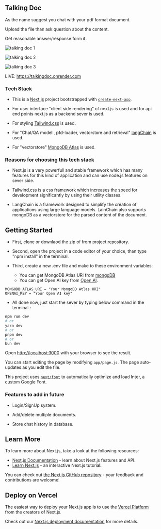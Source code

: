 ## Talking Doc

As the name suggest you chat with your pdf format document.

Upload the file than ask question about the content.

Get reasonable answer/response form it.

![talking doc 1](https://github.com/Mohdaman01/talkingdoc/assets/108982559/cfd91540-ffdb-4948-8361-698daf149d05)

![talking doc 2](https://github.com/Mohdaman01/talkingdoc/assets/108982559/9f9490cf-be58-4517-9c4c-35e411a7b0b1)

![talking doc 3](https://github.com/Mohdaman01/talkingdoc/assets/108982559/bb44a35b-8474-4468-b74f-2a75a3cdf45f)

LIVE: https://talkingdoc.onrender.com

### Tech Stack


- This is a [Next.js](https://nextjs.org/) project bootstrapped with [`create-next-app`](https://github.com/vercel/next.js/tree/canary/packages/create-next-app).

- For user interface "client side rendering" of next.js is used and for api end points next.js as a backend sever is used.

- For styling [Tailwind.css](https://tailwindcss.com) is used.

- For "Chat/QA model , pfd-loader, vectorstore and retrieval" [langChain](https://www.langchain.com) is used.

- For "vectorstore" [MongoDB Atlas](https://www.mongodb.com/atlas/database) is used.

### Reasons for choosing this tech stack

- Next.js is a very powerfull and stable framework which has many features for this kind of application and can use node.js features on sever side.
    
- Tailwind.css is a css framework which increases the speed for development significantly by using their utility classes.

- LangChain is a framework designed to simplify the creation of applications using large language models.
LainChain also supports mongoDB as a vectorstore for the parsed content of the document.

## Getting Started

- First, clone or downlaod the zip of from project repository.

- Second, open the project in a code editor of your choice, than type "npm install" in the terminal.

- Third, create a new .env file and make to these environment variables: 

    - You can get MongoDB Atlas URI from [mongoDB](https://www.mongodb.com/atlas/database)
    - You can get Open AI key from [Open AI](https://platform.openai.com/overview).

```
MONGODB_ATLAS_URI = "Your MongoDB Atlas URI"
OPENAI_KEY = "Your Open AI key"
```
- All done now, just start the sever by typing below command in the terminal :

```bash
npm run dev
# or
yarn dev
# or
pnpm dev
# or
bun dev
```

Open [http://localhost:3000](http://localhost:3000) with your browser to see the result.

You can start editing the page by modifying `app/page.js`. The page auto-updates as you edit the file.

This project uses [`next/font`](https://nextjs.org/docs/basic-features/font-optimization) to automatically optimize and load Inter, a custom Google Font.

### Features to add in future

- Login/SignUp system.

- Add/delete multiple documents.

- Store chat history in database.


## Learn More

To learn more about Next.js, take a look at the following resources:

- [Next.js Documentation](https://nextjs.org/docs) - learn about Next.js features and API.
- [Learn Next.js](https://nextjs.org/learn) - an interactive Next.js tutorial.

You can check out [the Next.js GitHub repository](https://github.com/vercel/next.js/) - your feedback and contributions are welcome!

## Deploy on Vercel

The easiest way to deploy your Next.js app is to use the [Vercel Platform](https://vercel.com/new?utm_medium=default-template&filter=next.js&utm_source=create-next-app&utm_campaign=create-next-app-readme) from the creators of Next.js.

Check out our [Next.js deployment documentation](https://nextjs.org/docs/deployment) for more details.
